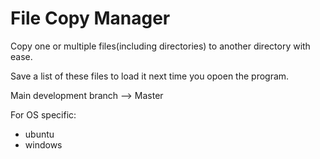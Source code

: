 # File Copy Manager
Copy one or multiple files(including directories) to another directory with ease.

Save a list of these files to load it next time you opoen the program.

Main development branch --> Master

For OS specific:
* ubuntu
* windows

